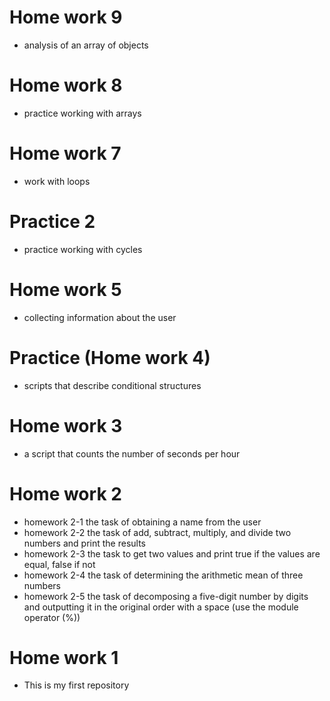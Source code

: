 # Home work 9
- analysis of an array of objects

# Home work 8
- practice working with arrays

# Home work 7
- work with loops

# Practice 2
- practice working with cycles

# Home work 5
- collecting information about the user

# Practice (Home work 4)
- scripts that describe conditional structures

# Home work 3
- a script that counts the number of seconds per hour

# Home work 2
- homework 2-1 the task of obtaining a name from the user
- homework 2-2 the task of add, subtract, multiply, and divide two numbers and print the results
- homework 2-3 the task to get two values and print true if the values are equal, false if not
- homework 2-4 the task of determining the arithmetic mean of three numbers
- homework 2-5 the task of decomposing a five-digit number by digits and outputting it in the original order with a space (use the module operator (%))

# Home work 1
- This is my first repository
